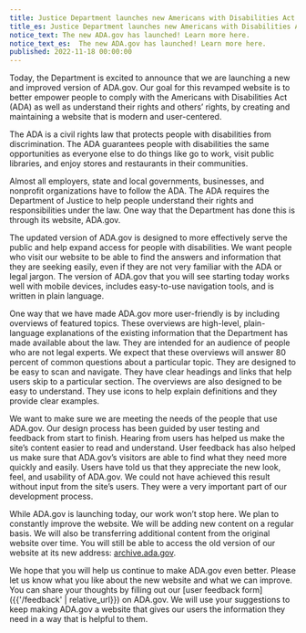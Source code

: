 ```yaml
---
title: Justice Department launches new Americans with Disabilities Act website
title_es: Justice Department launches new Americans with Disabilities Act website
notice_text: The new ADA.gov has launched! Learn more here.
notice_text_es:  The new ADA.gov has launched! Learn more here.
published: 2022-11-18 00:00:00
---
```


Today, the Department is excited to announce that we are launching a new and improved version of ADA.gov.  Our goal for this revamped website is to better empower people to comply with the Americans with Disabilities Act (ADA) as well as understand their rights and others’ rights, by creating and maintaining a website that is modern and user-centered.

The ADA is a civil rights law that protects people with disabilities from discrimination.  The ADA guarantees people with disabilities the same opportunities as everyone else to do things like go to work, visit public libraries, and enjoy stores and restaurants in their communities.

Almost all employers, state and local governments, businesses, and nonprofit organizations have to follow the ADA.  The ADA requires the Department of Justice to help people understand their rights and responsibilities under the law.  One way that the Department has done this is through its website, ADA.gov.

The updated version of ADA.gov is designed to more effectively serve the public and help expand access for people with disabilities.  We want people who visit our website to be able to find the answers and information that they are seeking easily, even if they are not very familiar with the ADA or legal jargon.  The version of ADA.gov that you will see starting today works well with mobile devices, includes easy-to-use navigation tools, and is written in plain language.

One way that we have made ADA.gov more user-friendly is by including overviews of featured topics.  These overviews are high-level, plain-language explanations of the existing information that the Department has made available about the law.  They are intended for an audience of people who are not legal experts.  We expect that these overviews will answer 80 percent of common questions about a particular topic.  They are designed to be easy to scan and navigate.  They have clear headings and links that help users skip to a particular section.  The overviews are also designed to be easy to understand.  They use icons to help explain definitions and they provide clear examples.

We want to make sure we are meeting the needs of the people that use ADA.gov.  Our design process has been guided by user testing and feedback from start to finish.  Hearing from users has helped us make the site’s content easier to read and understand.  User feedback has also helped us make sure that ADA.gov’s visitors are able to find what they need more quickly and easily.  Users have told us that they appreciate the new look, feel, and usability of ADA.gov.   We could not have achieved this result without input from the site’s users.  They were a very important part of our development process.

While ADA.gov is launching today, our work won’t stop here.  We plan to constantly improve the website.  We will be adding new content on a regular basis.  We will also be transferring additional content from the original website over time.  You will still be able to access the old version of our website at its new address: [archive.ada.gov](https://archive.ada.gov).

We hope that you will help us continue to make ADA.gov even better.  Please let us know what you like about the new website and what we can improve.  You can share your thoughts by filling out our [user feedback form]({{'/feedback' | relative_url}}) on ADA.gov.  We will use your suggestions to keep making ADA.gov a website that gives our users the information they need in a way that is helpful to them.